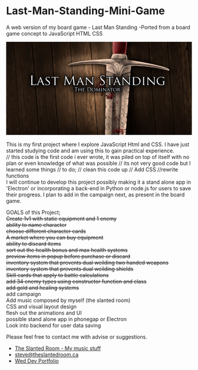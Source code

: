 # Last-Man-Standing-Mini-Game
A web version of my board game - Last Man Standing -Ported from a board game concept to JavaScript HTML CSS


![Last man standing Image](https://raw.githubusercontent.com/theslantedroom/Last-Man-Standing-Mini-Game/main/img/githubLMS.jpg)

This is my first project where I explore JavaScript Html and CSS.  I have just started studying code and am using this to gain practical experience.   
// this code is the first code i ever wrote, it was piled on top of itself with no plan or even knowledge of what was possible
// its not very good code but I learned some things
// to do;
// clean this code up
// Add CSS
//rewrite functions
<br>  I will continue to develop this project possibly making it a stand alone app in 'Electron' or incorporating a back-end in Python or node.js for users to save their progress.
I plan to add in the campaign next, as present in the board game.

GOALS of this Project; <br>
 ~~Create 1v1 with static equipment and 1 enemy~~  <br>
 ~~ability to name character~~  <br>
 ~~choose different character cards~~  <br>
 ~~A market where you can buy equipment~~  <br>
 ~~ability to discard items~~  <br>
 ~~sort out the health bonus and max health systems~~  <br>
 ~~preview items in popup before purchase or discard~~  <br>
 ~~inventory system that prevents dual weilding two handed weapons~~  <br>
 ~~inventory system that prevents dual weilding shields~~  <br>
 ~~Skill cards that apply to battle calculations~~  <br>
 ~~add 34 enemy types using constructor function and class~~  <br>
 ~~add gold and healing systems~~  <br>
 add campaign <br>
 Add music composed by myself (the slanted room) <br>
 CSS and visual layout design <br>
 flesh out the animations and UI <br>
 possible stand alone app in phonegap or Electron <br>
 Look into backend for user data saving <br>

 
 

Please feel free to contact me with advise or suggestions.  <br>


- [The Slanted Room - My music stuff](https://www.theslantedroom.ca/)
- [steve@theslantedroom.ca](mailto:steve@theslantedroom.ca)
- [Wed Dev Portfolio](https://theslantedroom.github.io/steve.yee/)

